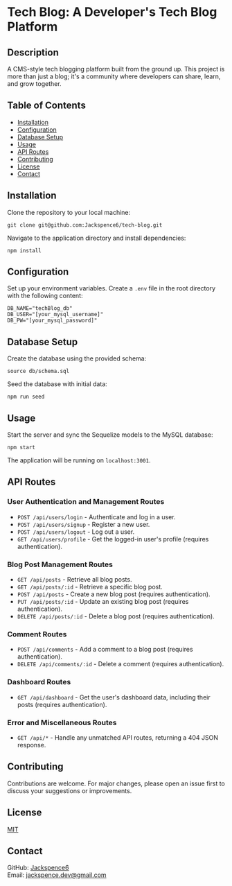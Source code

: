 # Tech Blog: A Developer's Tech Blog Platform

## Description

A CMS-style tech blogging platform built from the ground up. This project is more than just a blog; it's a community where developers can share, learn, and grow together.

## Table of Contents

- [Installation](#installation)
- [Configuration](#configuration)
- [Database Setup](#database-setup)
- [Usage](#usage)
- [API Routes](#api-routes)
- [Contributing](#contributing)
- [License](#license)
- [Contact](#contact)

## Installation

Clone the repository to your local machine:

```
git clone git@github.com:Jackspence6/tech-blog.git
```

Navigate to the application directory and install dependencies:

```
npm install
```

## Configuration

Set up your environment variables. Create a `.env` file in the root directory with the following content:

```
DB_NAME="techBlog_db"
DB_USER="[your_mysql_username]"
DB_PW="[your_mysql_password]"
```

## Database Setup

Create the database using the provided schema:

```
source db/schema.sql
```

Seed the database with initial data:

```
npm run seed
```

## Usage

Start the server and sync the Sequelize models to the MySQL database:

```
npm start
```

The application will be running on `localhost:3001`.

## API Routes

### User Authentication and Management Routes

- `POST /api/users/login` - Authenticate and log in a user.
- `POST /api/users/signup` - Register a new user.
- `POST /api/users/logout` - Log out a user.
- `GET /api/users/profile` - Get the logged-in user's profile (requires authentication).

### Blog Post Management Routes

- `GET /api/posts` - Retrieve all blog posts.
- `GET /api/posts/:id` - Retrieve a specific blog post.
- `POST /api/posts` - Create a new blog post (requires authentication).
- `PUT /api/posts/:id` - Update an existing blog post (requires authentication).
- `DELETE /api/posts/:id` - Delete a blog post (requires authentication).

### Comment Routes

- `POST /api/comments` - Add a comment to a blog post (requires authentication).
- `DELETE /api/comments/:id` - Delete a comment (requires authentication).

### Dashboard Routes

- `GET /api/dashboard` - Get the user's dashboard data, including their posts (requires authentication).

### Error and Miscellaneous Routes

- `GET /api/*` - Handle any unmatched API routes, returning a 404 JSON response.

## Contributing

Contributions are welcome. For major changes, please open an issue first to discuss your suggestions or improvements.

## License

[MIT](LICENSE)

## Contact

GitHub: [Jackspence6](https://github.com/Jackspence6)  
Email: [jackspence.dev@gmail.com](mailto:jackspence.dev@gmail.com)
